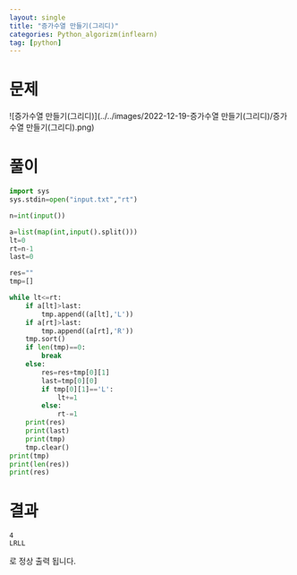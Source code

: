 ```yaml
---
layout: single
title: "증가수열 만들기(그리디)"
categories: Python_algorizm(inflearn)
tag: [python]
---
```


# 문제

![증가수열 만들기(그리디)](../../images/2022-12-19-증가수열 만들기(그리디)/증가수열 만들기(그리디).png)

# 풀이

```python
import sys
sys.stdin=open("input.txt","rt")

n=int(input())

a=list(map(int,input().split()))
lt=0
rt=n-1
last=0

res=""
tmp=[]

while lt<=rt:
    if a[lt]>last:
        tmp.append((a[lt],'L'))
    if a[rt]>last:
        tmp.append((a[rt],'R'))
    tmp.sort()
    if len(tmp)==0:
        break
    else:
        res=res+tmp[0][1]
        last=tmp[0][0]
        if tmp[0][1]=='L':
            lt+=1
        else:
            rt-=1
    print(res)
    print(last)
    print(tmp)
    tmp.clear()
print(tmp)
print(len(res))
print(res)

```

# 결과

```
4
LRLL
```

 로 정상 출력 됩니다.
